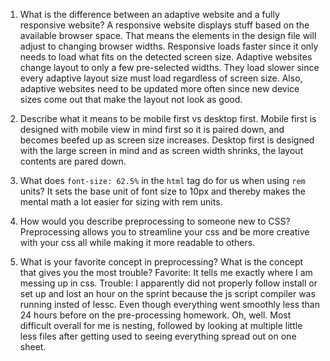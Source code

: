 1. What is the difference between an adaptive website and a fully responsive website?
    A responsive website displays stuff based on the available browser space. That means the elements in the design file will adjust to changing browser widths. Responsive loads faster since it only needs to load what fits on the detected screen size. Adaptive websites change layout to only a few pre-selected widths. They load slower since every adaptive layout size must load regardless of screen size. Also, adaptive websites need to be updated more often since new device sizes come out that make the layout not look as good.

2. Describe what it means to be mobile first vs desktop first.
   Mobile first is designed with mobile view in mind first so it is paired down, and becomes beefed up as screen size increases. Desktop first is designed with the large screen in mind and as screen width shrinks, the layout contents are pared down.

3. What does `font-size: 62.5%` in the `html` tag do for us when using `rem` units?
   It sets the base unit of font size to 10px and thereby makes the mental math a lot easier for sizing with rem units.

4. How would you describe preprocessing to someone new to CSS?
   Preprocessing allows you to streamline your css and be more creative with your css all while making it more readable to others.

5. What is your favorite concept in preprocessing? What is the concept that gives you the most trouble?
   Favorite: It tells me exactly where I am messing up in css.
   Trouble: I apparently did not properly follow install or set up and lost an hour on the sprint because the js script compiler was running insted of lessc. Even though everything went smoothly less than 24 hours before on the pre-processing homework. Oh, well. Most difficult overall for me is nesting, followed by looking at multiple little less files after getting used to seeing everything spread out on one sheet.